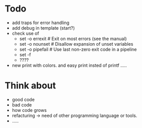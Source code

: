 # Todo
* add traps for error handling
* add debug in template (start?)
* check use of
  * set -o errexit      # Exit on most errors (see the manual)
  * set -o nounset      # Disallow expansion of unset variables
  * set -o pipefail     # Use last non-zero exit code in a pipeline
  * set -f
  * ????
* new print with colors. and easy print insted of printf ..... 

# Think about
* good code
* bad code
* how code grows
* refacturing -> need of other programming language or tools.
* .....
